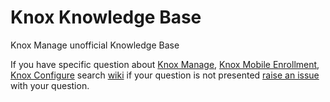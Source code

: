 # Knox Knowledge Base
Knox Manage unofficial Knowledge Base

If you have specific question about [Knox Manage](https://www.samsungknox.com/en/solutions/it-solutions/knox-manage), [Knox Mobile Enrollment](https://www.samsungknox.com/en/solutions/it-solutions/knox-mobile-enrollment), [Knox Configure](https://www.samsungknox.com/en/solutions/it-solutions/knox-configure) search [wiki](https://www.samsungknox.com/en/solutions/it-solutions/knox-manage) if your question is not presented [raise an issue](https://github.com/raiym/knox-knowledge-base/issues) with your question. 
